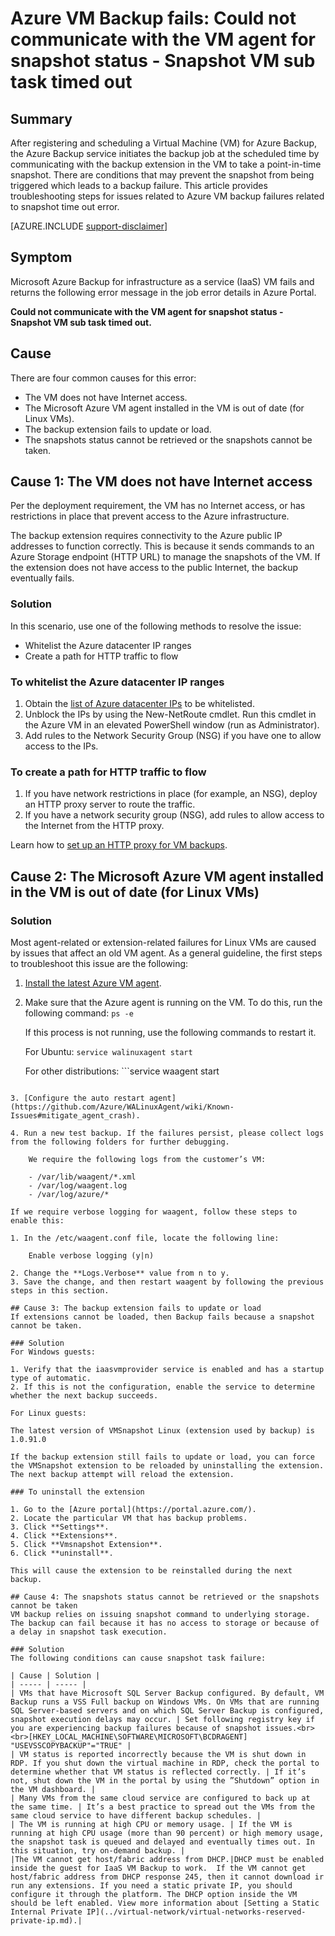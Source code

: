 <properties
   pageTitle="Azure VM Backup fails: Could not communicate with the VM agent for snapshot status - Snapshot VM sub task timed out | Microsoft Azure"
   description="Symptoms causes and resolutions for Azure VM backup failures related to could not communicate with the VM agent for snapshot status. Snapshot VM sub task timed out error"
   services="backup"
   documentationCenter=""
   authors="genlin"
   manager="jwhit"
   editor=""/>

<tags
    ms.service="backup"
    ms.workload="storage-backup-recovery"
    ms.tgt_pltfrm="na"
    ms.devlang="na"
    ms.topic="article"
    ms.date="07/14/2016"
    ms.author="jimpark; markgal;genli"/>

# Azure VM Backup fails: Could not communicate with the VM agent for snapshot status - Snapshot VM sub task timed out

## Summary

After registering and scheduling a Virtual Machine (VM) for Azure Backup, the Azure Backup service initiates the backup job at the scheduled time by communicating with the backup extension in the VM to take a point-in-time snapshot. There are conditions that may prevent the snapshot from being triggered which leads to a backup failure. This article provides troubleshooting steps for issues related to Azure VM backup failures related to snapshot time out error.

[AZURE.INCLUDE [support-disclaimer](../../includes/support-disclaimer.md)]

## Symptom

Microsoft Azure Backup for infrastructure as a service (IaaS) VM fails and returns the following error message in the job error details in Azure Portal.

**Could not communicate with the VM agent for snapshot status - Snapshot VM sub task timed out.**

## Cause
There are four common causes for this error:

- The VM does not have Internet access.
- The Microsoft Azure VM agent installed in the VM is out of date (for Linux VMs).
- The backup extension fails to update or load.
- The snapshots status cannot be retrieved or the snapshots cannot be taken.

## Cause 1: The VM does not have Internet access
Per the deployment requirement, the VM has no Internet access, or has restrictions in place that prevent access to the Azure infrastructure.

The backup extension requires connectivity to the Azure public IP addresses to function correctly. This is because it sends commands to an Azure Storage endpoint (HTTP URL) to manage the snapshots of the VM. If the extension does not have access to the public Internet, the backup eventually fails.

### Solution
In this scenario, use one of the following methods to resolve the issue:

- Whitelist the Azure datacenter IP ranges
- Create a path for HTTP traffic to flow

### To whitelist the Azure datacenter IP ranges

1. Obtain the [list of Azure datacenter IPs](https://www.microsoft.com/download/details.aspx?id=41653) to be whitelisted.
2. Unblock the IPs by using the New-NetRoute cmdlet. Run this cmdlet in the Azure VM in an elevated PowerShell window (run as Administrator).
3. Add rules to the Network Security Group (NSG) if you have one to allow access to the IPs.

### To create a path for HTTP traffic to flow

1. If you have network restrictions in place (for example, an NSG), deploy an HTTP proxy server to route the traffic.
2. If you have a network security group (NSG), add rules to allow access to the Internet from the HTTP proxy.

Learn how to [set up an HTTP proxy for VM backups](backup-azure-vms-prepare.md#using-an-http-proxy-for-vm-backups).

## Cause 2: The Microsoft Azure VM agent installed in the VM is out of date (for Linux VMs)

### Solution
Most agent-related or extension-related failures for Linux VMs are caused by issues that affect an old VM agent. As a general guideline, the first steps to troubleshoot this issue are the following:

1. [Install the latest Azure VM agent](https://acom-swtest-2.azurewebsites.net/documentation/articles/virtual-machines-linux-update-agent/).
2. Make sure that the Azure agent is running on the VM. To do this, run the following command:     ```ps -e```

    If this process is not running, use the following commands to restart it.

    For Ubuntu:     ```service walinuxagent start```

    For other distributions:     ```service waagent start
```

3. [Configure the auto restart agent](https://github.com/Azure/WALinuxAgent/wiki/Known-Issues#mitigate_agent_crash).

4. Run a new test backup. If the failures persist, please collect logs from the following folders for further debugging.

    We require the following logs from the customer’s VM:

    - /var/lib/waagent/*.xml
    - /var/log/waagent.log
    - /var/log/azure/*

If we require verbose logging for waagent, follow these steps to enable this:

1. In the /etc/waagent.conf file, locate the following line:

    Enable verbose logging (y|n)

2. Change the **Logs.Verbose** value from n to y.
3. Save the change, and then restart waagent by following the previous steps in this section.

## Cause 3: The backup extension fails to update or load
If extensions cannot be loaded, then Backup fails because a snapshot cannot be taken.

### Solution
For Windows guests:

1. Verify that the iaasvmprovider service is enabled and has a startup type of automatic.
2. If this is not the configuration, enable the service to determine whether the next backup succeeds.

For Linux guests:

The latest version of VMSnapshot Linux (extension used by backup) is 1.0.91.0

If the backup extension still fails to update or load, you can force the VMSnapshot extension to be reloaded by uninstalling the extension. The next backup attempt will reload the extension.

### To uninstall the extension

1. Go to the [Azure portal](https://portal.azure.com/).
2. Locate the particular VM that has backup problems.
3. Click **Settings**.
4. Click **Extensions**.
5. Click **Vmsnapshot Extension**.
6. Click **uninstall**.

This will cause the extension to be reinstalled during the next backup.

## Cause 4: The snapshots status cannot be retrieved or the snapshots cannot be taken
VM backup relies on issuing snapshot command to underlying storage. The backup can fail because it has no access to storage or because of a delay in snapshot task execution.

### Solution
The following conditions can cause snapshot task failure:

| Cause | Solution |
| ----- | ----- |
| VMs that have Microsoft SQL Server Backup configured. By default, VM Backup runs a VSS Full backup on Windows VMs. On VMs that are running SQL Server-based servers and on which SQL Server Backup is configured, snapshot execution delays may occur. | Set following registry key if you are experiencing backup failures because of snapshot issues.<br><br>[HKEY_LOCAL_MACHINE\SOFTWARE\MICROSOFT\BCDRAGENT] "USEVSSCOPYBACKUP"="TRUE" |
| VM status is reported incorrectly because the VM is shut down in RDP. If you shut down the virtual machine in RDP, check the portal to determine whether that VM status is reflected correctly. | If it’s not, shut down the VM in the portal by using the ”Shutdown” option in the VM dashboard. |
| Many VMs from the same cloud service are configured to back up at the same time. | It’s a best practice to spread out the VMs from the same cloud service to have different backup schedules. |
| The VM is running at high CPU or memory usage. | If the VM is running at high CPU usage (more than 90 percent) or high memory usage, the snapshot task is queued and delayed and eventually times out. In this situation, try on-demand backup. |
|The VM cannot get host/fabric address from DHCP.|DHCP must be enabled inside the guest for IaaS VM Backup to work.  If the VM cannot get host/fabric address from DHCP response 245, then it cannot download ir run any extensions. If you need a static private IP, you should configure it through the platform. The DHCP option inside the VM should be left enabled. View more information about [Setting a Static Internal Private IP](../virtual-network/virtual-networks-reserved-private-ip.md).|
